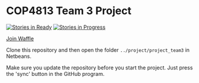 # COP4813 Team 3 Project

[![Stories in Ready](https://badge.waffle.io/cop4813-team3/project.svg?label=ready&title=Ready)](http://waffle.io/cop4813-team3/project) [![Stories in Progress](https://badge.waffle.io/cop4813-team3/project.svg?label=In%20Progress&title=In%20Progress)](http://waffle.io/cop4813-team3/project)

[Join Waffle](https://waffle.io/cop4813-team3/project)

Clone this repository and then open the folder <code>../project/project_team3</code> in Netbeans.

Make sure you update the repository before you start the project.
Just press the 'sync' button in the GitHub program.

